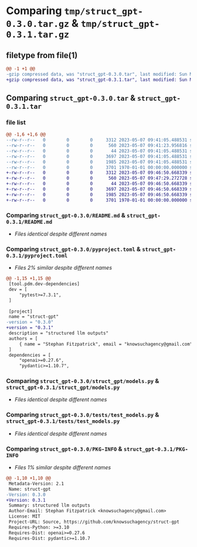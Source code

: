 # Comparing `tmp/struct_gpt-0.3.0.tar.gz` & `tmp/struct_gpt-0.3.1.tar.gz`

## filetype from file(1)

```diff
@@ -1 +1 @@
-gzip compressed data, was "struct_gpt-0.3.0.tar", last modified: Sun May  7 09:41:23 2023, max compression
+gzip compressed data, was "struct_gpt-0.3.1.tar", last modified: Sun May  7 09:47:29 2023, max compression
```

## Comparing `struct_gpt-0.3.0.tar` & `struct_gpt-0.3.1.tar`

### file list

```diff
@@ -1,6 +1,6 @@
--rw-r--r--   0        0        0     3312 2023-05-07 09:41:05.488531 struct_gpt-0.3.0/README.md
--rw-r--r--   0        0        0      560 2023-05-07 09:41:23.956816 struct_gpt-0.3.0/pyproject.toml
--rw-r--r--   0        0        0       44 2023-05-07 09:41:05.488531 struct_gpt-0.3.0/struct_gpt/__init__.py
--rw-r--r--   0        0        0     3697 2023-05-07 09:41:05.488531 struct_gpt-0.3.0/struct_gpt/models.py
--rw-r--r--   0        0        0     1985 2023-05-07 09:41:05.488531 struct_gpt-0.3.0/tests/test_models.py
--rw-r--r--   0        0        0     3701 1970-01-01 00:00:00.000000 struct_gpt-0.3.0/PKG-INFO
+-rw-r--r--   0        0        0     3312 2023-05-07 09:46:50.668339 struct_gpt-0.3.1/README.md
+-rw-r--r--   0        0        0      560 2023-05-07 09:47:29.272728 struct_gpt-0.3.1/pyproject.toml
+-rw-r--r--   0        0        0       44 2023-05-07 09:46:50.668339 struct_gpt-0.3.1/struct_gpt/__init__.py
+-rw-r--r--   0        0        0     3697 2023-05-07 09:46:50.668339 struct_gpt-0.3.1/struct_gpt/models.py
+-rw-r--r--   0        0        0     1985 2023-05-07 09:46:50.668339 struct_gpt-0.3.1/tests/test_models.py
+-rw-r--r--   0        0        0     3701 1970-01-01 00:00:00.000000 struct_gpt-0.3.1/PKG-INFO
```

### Comparing `struct_gpt-0.3.0/README.md` & `struct_gpt-0.3.1/README.md`

 * *Files identical despite different names*

### Comparing `struct_gpt-0.3.0/pyproject.toml` & `struct_gpt-0.3.1/pyproject.toml`

 * *Files 2% similar despite different names*

```diff
@@ -1,15 +1,15 @@
 [tool.pdm.dev-dependencies]
 dev = [
     "pytest>=7.3.1",
 ]
 
 [project]
 name = "struct-gpt"
-version = "0.3.0"
+version = "0.3.1"
 description = "structured llm outputs"
 authors = [
     { name = "Stephan Fitzpatrick", email = "knowsuchagency@gmail.com" },
 ]
 dependencies = [
     "openai>=0.27.6",
     "pydantic>=1.10.7",
```

### Comparing `struct_gpt-0.3.0/struct_gpt/models.py` & `struct_gpt-0.3.1/struct_gpt/models.py`

 * *Files identical despite different names*

### Comparing `struct_gpt-0.3.0/tests/test_models.py` & `struct_gpt-0.3.1/tests/test_models.py`

 * *Files identical despite different names*

### Comparing `struct_gpt-0.3.0/PKG-INFO` & `struct_gpt-0.3.1/PKG-INFO`

 * *Files 1% similar despite different names*

```diff
@@ -1,10 +1,10 @@
 Metadata-Version: 2.1
 Name: struct-gpt
-Version: 0.3.0
+Version: 0.3.1
 Summary: structured llm outputs
 Author-Email: Stephan Fitzpatrick <knowsuchagency@gmail.com>
 License: MIT
 Project-URL: Source, https://github.com/knowsuchagency/struct-gpt
 Requires-Python: >=3.10
 Requires-Dist: openai>=0.27.6
 Requires-Dist: pydantic>=1.10.7
```

